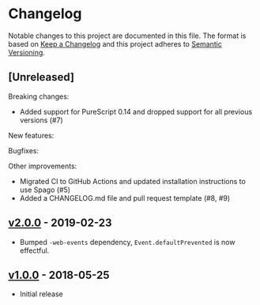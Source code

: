 # Changelog

Notable changes to this project are documented in this file. The format is based on [Keep a Changelog](https://keepachangelog.com/en/1.0.0/) and this project adheres to [Semantic Versioning](https://semver.org/spec/v2.0.0.html).

## [Unreleased]

Breaking changes:
- Added support for PureScript 0.14 and dropped support for all previous versions (#7)

New features:

Bugfixes:

Other improvements:
- Migrated CI to GitHub Actions and updated installation instructions to use Spago (#5)
- Added a CHANGELOG.md file and pull request template (#8, #9)

## [v2.0.0](https://github.com/purescript-web/purescript-web-socket/releases/tag/v2.0.0) - 2019-02-23

- Bumped `-web-events` dependency, `Event.defaultPrevented` is now effectful.

## [v1.0.0](https://github.com/purescript-web/purescript-web-socket/releases/tag/v1.0.0) - 2018-05-25

- Initial release
